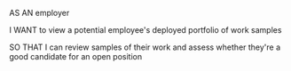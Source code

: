 AS AN employer

I WANT to view a potential employee's deployed portfolio of work samples

SO THAT I can review samples of their work and assess whether they're a good candidate for an open position
